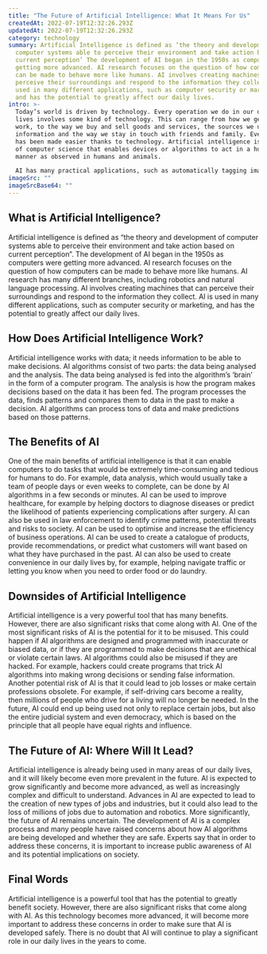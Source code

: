 ```yaml
---
title: "The Future of Artificial Intelligence: What It Means For Us"
createdAt: 2022-07-19T12:32:26.293Z
updatedAt: 2022-07-19T12:32:26.293Z
category: technology
summary: Artificial Intelligence is defined as ‘the theory and development of
  computer systems able to perceive their environment and take action based on
  current perception’ The development of AI began in the 1950s as computers were
  getting more advanced. AI research focuses on the question of how computers
  can be made to behave more like humans. AI involves creating machines that can
  perceive their surroundings and respond to the information they collect. AI is
  used in many different applications, such as computer security or marketing,
  and has the potential to greatly affect our daily lives.
intro: >-
  Today’s world is driven by technology. Every operation we do in our daily
  lives involves some kind of technology. This can range from how we get to
  work, to the way we buy and sell goods and services, the sources we use for
  information and the way we stay in touch with friends and family. Everything
  has been made easier thanks to technology. Artificial intelligence is a branch
  of computer science that enables devices or algorithms to act in a human-like
  manner as observed in humans and animals. 

  AI has many practical applications, such as automatically tagging images on social media sites, detecting spam email filters, or self-driving cars. In this blog post, you will learn more about artificial intelligence, its implications on society and potential future implications of AI on jobs and everyday life.
imageSrc: ""
imageSrcBase64: ""
---
```


## What is Artificial Intelligence?

Artificial intelligence is defined as “the theory and development of computer systems able to perceive their environment and take action based on current perception”. The development of AI began in the 1950s as computers were getting more advanced. AI research focuses on the question of how computers can be made to behave more like humans. AI research has many different branches, including robotics and natural language processing. AI involves creating machines that can perceive their surroundings and respond to the information they collect. AI is used in many different applications, such as computer security or marketing, and has the potential to greatly affect our daily lives.

## How Does Artificial Intelligence Work?

Artificial intelligence works with data; it needs information to be able to make decisions. AI algorithms consist of two parts: the data being analysed and the analysis. The data being analysed is fed into the algorithm’s ‘brain’ in the form of a computer program. The analysis is how the program makes decisions based on the data it has been fed. The program processes the data, finds patterns and compares them to data in the past to make a decision. AI algorithms can process tons of data and make predictions based on those patterns.

## The Benefits of AI

One of the main benefits of artificial intelligence is that it can enable computers to do tasks that would be extremely time-consuming and tedious for humans to do. For example, data analysis, which would usually take a team of people days or even weeks to complete, can be done by AI algorithms in a few seconds or minutes. AI can be used to improve healthcare, for example by helping doctors to diagnose diseases or predict the likelihood of patients experiencing complications after surgery. AI can also be used in law enforcement to identify crime patterns, potential threats and risks to society. AI can be used to optimise and increase the efficiency of business operations. AI can be used to create a catalogue of products, provide recommendations, or predict what customers will want based on what they have purchased in the past. AI can also be used to create convenience in our daily lives by, for example, helping navigate traffic or letting you know when you need to order food or do laundry.

## Downsides of Artificial Intelligence

Artificial intelligence is a very powerful tool that has many benefits. However, there are also significant risks that come along with AI. One of the most significant risks of AI is the potential for it to be misused. This could happen if AI algorithms are designed and programmed with inaccurate or biased data, or if they are programmed to make decisions that are unethical or violate certain laws. AI algorithms could also be misused if they are hacked. For example, hackers could create programs that trick AI algorithms into making wrong decisions or sending false information. Another potential risk of AI is that it could lead to job losses or make certain professions obsolete. For example, if self-driving cars become a reality, then millions of people who drive for a living will no longer be needed. In the future, AI could end up being used not only to replace certain jobs, but also the entire judicial system and even democracy, which is based on the principle that all people have equal rights and influence.

## The Future of AI: Where Will It Lead?

Artificial intelligence is already being used in many areas of our daily lives, and it will likely become even more prevalent in the future. AI is expected to grow significantly and become more advanced, as well as increasingly complex and difficult to understand. Advances in AI are expected to lead to the creation of new types of jobs and industries, but it could also lead to the loss of millions of jobs due to automation and robotics. More significantly, the future of AI remains uncertain. The development of AI is a complex process and many people have raised concerns about how AI algorithms are being developed and whether they are safe. Experts say that in order to address these concerns, it is important to increase public awareness of AI and its potential implications on society.

## Final Words

Artificial intelligence is a powerful tool that has the potential to greatly benefit society. However, there are also significant risks that come along with AI. As this technology becomes more advanced, it will become more important to address these concerns in order to make sure that AI is developed safely. There is no doubt that AI will continue to play a significant role in our daily lives in the years to come.
